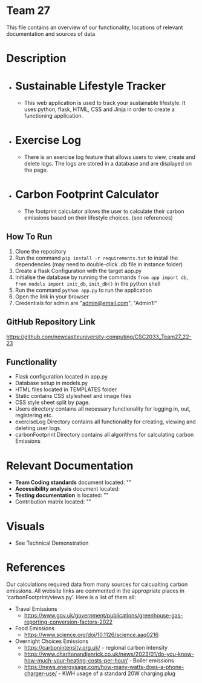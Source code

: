 # Team 27 
This file contains an overview of our functionality, locations of relevant documentation and sources of data

# Description
- # Sustainable Lifestyle Tracker
  - This web application is used to track your sustainable lifestyle. It uses python, flask, HTML, CSS and Jinja in order to create a functioning application.
- # Exercise Log
  - There is an exercise log feature that allows users to view, create and delete logs. The logs are stored in a database and are displayed on the page. 
- # Carbon Footprint Calculator
  - The footprint calculator allows the user to calculate their carbon emissions based on their lifestyle choices. (see references)
  
## How To Run
1. Clone the repository
2. Run the command `pip install -r requirements.txt` to install the dependencies (may need to double-click .db file in instance folder)
3. Create a flask Configuration with the target app.py
4. Initialise the database by running the commands `from app import db`, `from models import init_db`, `init_db()` in the python shell
5. Run the command `python app.py` to run the application
6. Open the link in your browser
7. Credentials for admin are "admin@email.com", "Admin1!"

## GitHub Repository Link
https://github.com/newcastleuniversity-computing/CSC2033_Team27_22-23

## Functionality
- Flask configuration located in app.py
- Database setup in models.py
- HTML files located in TEMPLATES folder
- Static contains CSS stylesheet and image files
- CSS style sheet split by page.
- Users directory contains all necessary functionality for logging in, out, registering etc.
- exerciseLog Directory contains all functionality for creating, viewing and deleting user logs.
- carbonFootprint Directory contains all algorithms for calculating carbon Emissions

# Relevant Documentation
- **Team Coding standards** document located: ""
- **Accessibility analysis** document located:
- **Testing documentation** is located: ""
- Contribution matrix located: ""

# Visuals
- See Technical Demonstration

# References
Our calculations required data from many sources for calcualting carbon emissions.
All website links are commented in the appropriate places in 'carbonFootprint/views.py'.
Here is a list of them all:
- Travel Emissions
  - https://www.gov.uk/government/publications/greenhouse-gas-reporting-conversion-factors-2022
- Food Emissions
  - https://www.science.org/doi/10.1126/science.aaq0216
- Overnight Choices Emissions
  - https://carbonintensity.org.uk/ - regional carbon intensity
  - https://www.charltonandjenrick.co.uk/news/2023/01/do-you-know-how-much-your-heating-costs-per-hour/ - Boiler emissions
  - https://news.energysage.com/how-many-watts-does-a-phone-charger-use/ - KWH usage of a standard 20W charging plug
